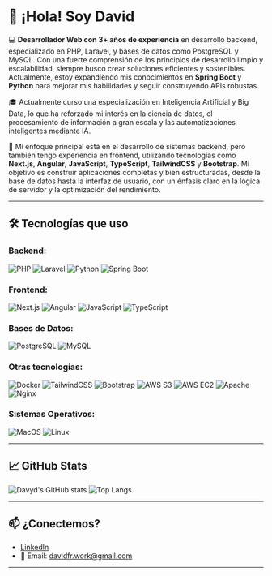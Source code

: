 # 👋 ¡Hola! Soy David

💻 **Desarrollador Web con 3+ años de experiencia** en desarrollo backend, especializado en PHP, Laravel, y bases de datos como PostgreSQL y MySQL. Con una fuerte comprensión de los principios de desarrollo limpio y escalabilidad, siempre busco crear soluciones eficientes y sostenibles. Actualmente, estoy expandiendo mis conocimientos en **Spring Boot** y **Python** para mejorar mis habilidades y seguir construyendo APIs robustas.

🎓 Actualmente curso una especialización en Inteligencia Artificial y Big Data, lo que ha reforzado mi interés en la ciencia de datos, el procesamiento de información a gran escala y las automatizaciones inteligentes mediante IA.

🚀 Mi enfoque principal está en el desarrollo de sistemas backend, pero también tengo experiencia en frontend, utilizando tecnologías como **Next.js**, **Angular**, **JavaScript**, **TypeScript**, **TailwindCSS** y **Bootstrap**. Mi objetivo es construir aplicaciones completas y bien estructuradas, desde la base de datos hasta la interfaz de usuario, con un énfasis claro en la lógica de servidor y la optimización del rendimiento.

---

## 🛠️ Tecnologías que uso

### Backend:
![PHP](https://img.shields.io/badge/-PHP-777BB4?style=flat&logo=php&logoColor=white)
![Laravel](https://img.shields.io/badge/-Laravel-FF2D20?style=flat&logo=laravel&logoColor=white)
![Python](https://img.shields.io/badge/-Python-3776AB?style=flat&logo=python&logoColor=white)
![Spring Boot](https://img.shields.io/badge/-Spring%20Boot-6DB33F?style=flat&logo=spring-boot&logoColor=white)

### Frontend:
![Next.js](https://img.shields.io/badge/-Next.js-000?style=flat&logo=next.js)
![Angular](https://img.shields.io/badge/-Angular-DD0031?style=flat&logo=angular&logoColor=white)
![JavaScript](https://img.shields.io/badge/-JavaScript-F7DF1E?style=flat&logo=javascript&logoColor=black)
![TypeScript](https://img.shields.io/badge/-TypeScript-3178C6?style=flat&logo=typescript&logoColor=white)

### Bases de Datos:
![PostgreSQL](https://img.shields.io/badge/-PostgreSQL-336791?style=flat&logo=postgresql&logoColor=white)
![MySQL](https://img.shields.io/badge/-MySQL-4479A1?style=flat&logo=mysql&logoColor=white)

### Otras tecnologías:
![Docker](https://img.shields.io/badge/-Docker-2496ED?style=flat&logo=docker&logoColor=white)
![TailwindCSS](https://img.shields.io/badge/-TailwindCSS-06B6D4?style=flat&logo=tailwind-css&logoColor=white)
![Bootstrap](https://img.shields.io/badge/-Bootstrap-563D7C?style=flat&logo=bootstrap&logoColor=white)
![AWS S3](https://img.shields.io/badge/-AWS%20S3-569A31?style=flat&logo=amazonaws&logoColor=white)
![AWS EC2](https://img.shields.io/badge/-AWS%20EC2-FF9900?style=flat&logo=amazon-ec2&logoColor=white)
![Apache](https://img.shields.io/badge/-Apache-D22128?style=flat&logo=apache&logoColor=white)
![Nginx](https://img.shields.io/badge/-Nginx-009639?style=flat&logo=nginx&logoColor=white)

### Sistemas Operativos:
![MacOS](https://img.shields.io/badge/-macOS-000000?style=flat&logo=apple&logoColor=white)
![Linux](https://img.shields.io/badge/-Linux-0078D4?style=flat&logo=linux&logoColor=white)

---

## 📈 GitHub Stats

![Davyd's GitHub stats](https://github-readme-stats.vercel.app/api?username=itssDavyd&show_icons=true&theme=radical)
![Top Langs](https://github-readme-stats.vercel.app/api/top-langs/?username=itssDavyd&layout=compact&theme=radical)

---

## 📫 ¿Conectemos?

- [LinkedIn](https://www.linkedin.com/in/davidfernandezroman/)
- 📧 Email: davidfr.work@gmail.com

---
